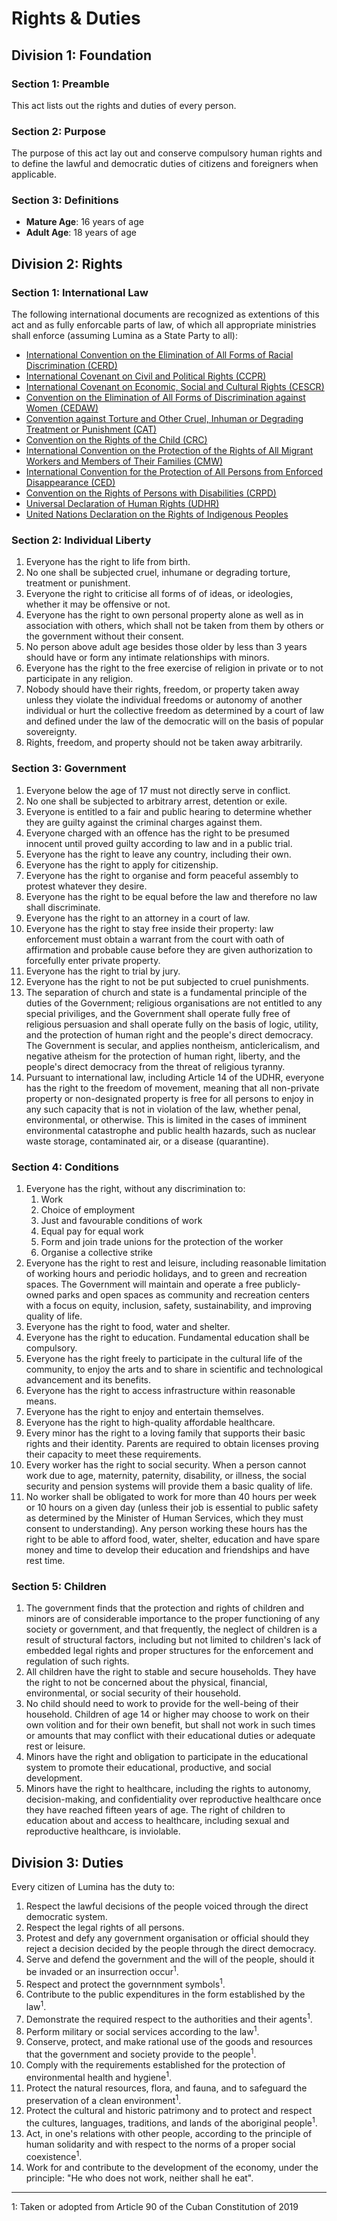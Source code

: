 # Rights & Duties

## Division 1: Foundation
### Section 1: Preamble
This act lists out the rights and duties of every person.

### Section 2: Purpose
The purpose of this act lay out and conserve compulsory human rights and to define the lawful and democratic duties of citizens and foreigners when applicable.

### Section 3: Definitions
- **Mature Age**: 16 years of age
- **Adult Age**: 18 years of age

## Division 2: Rights
### Section 1: International Law
The following international documents are recognized as extentions of this act and as fully enforcable parts of law, of which all appropriate ministries shall enforce (assuming Lumina as a State Party to all):
- [International Convention on the Elimination of All Forms of Racial Discrimination (CERD)](https://www.ohchr.org/sites/default/files/cerd.pdf)
- [International Covenant on Civil and Political Rights (CCPR)](https://en.wikisource.org/wiki/International_Covenant_on_Civil_and_Political_Rights)
- [International Covenant on Economic, Social and Cultural Rights (CESCR)](https://en.wikisource.org/wiki/International_Covenant_on_Economic,_Social_and_Cultural_Rights)
- [Convention on the Elimination of All Forms of Discrimination against Women (CEDAW)](https://en.wikisource.org/wiki/Convention_on_the_Elimination_of_All_Forms_of_Discrimination_Against_Women)
- [Convention against Torture and Other Cruel, Inhuman or Degrading Treatment or Punishment (CAT)](https://en.wikisource.org/wiki/United_Nations_Convention_against_Torture_and_Other_Cruel,_Inhuman_or_Degrading_Treatment_or_Punishment)
- [Convention on the Rights of the Child (CRC)](https://en.wikisource.org/wiki/United_Nations_Convention_on_the_Rights_of_the_Child)
- [International Convention on the Protection of the Rights of All Migrant Workers and Members of Their Families (CMW)](https://www.ohchr.org/sites/default/files/cmw.pdf)
- [International Convention for the Protection of All Persons from Enforced Disappearance (CED)](https://www.ohchr.org/sites/default/files/disappearance-convention.pdf)
- [Convention on the Rights of Persons with Disabilities (CRPD)](https://www.ohchr.org/sites/default/files/Ch_IV_15.pdf)
- [Universal Declaration of Human Rights (UDHR)](https://www.un.org/sites/un2.un.org/files/2021/03/udhr.pdf)
- [United Nations Declaration on the Rights of Indigenous Peoples](https://documents-dds-ny.un.org/doc/UNDOC/GEN/N06/512/07/PDF/N0651207.pdf)

### Section 2: Individual Liberty
1. Everyone has the right to life from birth.
2. No one shall be subjected cruel, inhumane or degrading torture, treatment or punishment.
3. Everyone the right to criticise all forms of of ideas, or ideologies, whether it may be offensive or not.
4. Everyone has the right to own personal property alone as well as in association with others, which shall not be taken from them by others or the government without their consent.
5. No person above adult age besides those older by less than 3 years should have or form any intimate relationships with minors.
6. Everyone has the right to the free exercise of religion in private or to not participate in any religion.
7. Nobody should have their rights, freedom, or property taken away unless they violate the individual freedoms or autonomy of another individual or hurt the collective freedom as determined by a court of law and defined under the law of the democratic will on the basis of popular sovereignty.
8. Rights, freedom, and property should not be taken away arbitrarily.

### Section 3: Government
1. Everyone below the age of 17 must not directly serve in conflict.
2. No one shall be subjected to arbitrary arrest, detention or exile.
3. Everyone is entitled to a fair and public hearing to determine whether they are guilty against the criminal charges against them.
4. Everyone charged with an offence has the right to be presumed innocent until proved guilty according to law and in a public trial.
5. Everyone has the right to leave any country, including their own.
6. Everyone has the right to apply for citizenship.
7. Everyone has the right to organise and form peaceful assembly to protest whatever they desire.
8. Everyone has the right to be equal before the law and therefore no law shall discriminate.
9. Everyone has the right to an attorney in a court of law.
10. Everyone has the right to stay free inside their property: law enforcement must obtain a warrant from the court with oath of affirmation and probable cause before they are given authorization to forcefully enter private property.
11. Everyone has the right to trial by jury.
12. Everyone has the right to not be put subjected to cruel punishments.
13. The separation of church and state is a fundamental principle of the duties of the Government; religious organisations are not entitled to any special priviliges, and the Government shall operate fully free of religious persuasion and shall operate fully on the basis of logic, utility, and the protection of human right and the people's direct democracy. The Government is secular, and applies nontheism, anticlericalism, and negative atheism for the protection of human right, liberty, and the people's direct democracy from the threat of religious tyranny.
14. Pursuant to international law, including Article 14 of the UDHR, everyone has the right to the freedom of movement, meaning that all non-private property or non-designated property is free for all persons to enjoy in any such capacity that is not in violation of the law, whether penal, environmental, or otherwise. This is limited in the cases of imminent environmental catastrophe and public health hazards, such as nuclear waste storage, contaminated air, or a disease (quarantine).

### Section 4: Conditions
1. Everyone has the right, without any discrimination to:
    1. Work
    2. Choice of employment
    3. Just and favourable conditions of work
    4. Equal pay for equal work
    5. Form and join trade unions for the protection of the worker
    6. Organise a collective strike
2. Everyone has the right to rest and leisure, including reasonable limitation of working hours and periodic holidays, and to green and recreation spaces. The Government will maintain and operate a free publicly-owned parks and open spaces as community and recreation centers with a focus on equity, inclusion, safety, sustainability, and improving quality of life.
3. Everyone has the right to food, water and shelter.
4. Everyone has the right to education. Fundamental education shall be compulsory.
5. Everyone has the right freely to participate in the cultural life of the community, to enjoy the arts and to share in scientific and technological advancement and its benefits.
6. Everyone has the right to access infrastructure within reasonable means.
7. Everyone has the right to enjoy and entertain themselves.
8. Everyone has the right to high-quality affordable healthcare.
9. Every minor has the right to a loving family that supports their basic rights and their identity. Parents are required to obtain licenses proving their capacity to meet these requirements.
10. Every worker has the right to social security. When a person cannot work due to age, maternity, paternity, disability, or illness, the social security and pension systems will provide them a basic quality of life.
11. No worker shall be obligated to work for more than 40 hours per week or 10 hours on a given day (unless their job is essential to public safety as determined by the Minister of Human Services, which they must consent to understanding). Any person working these hours has the right to be able to afford food, water, shelter, education and have spare money and time to develop their education and friendships and have rest time.

### Section 5: Children
1. The government finds that the protection and rights of children and minors are of considerable importance to the proper functioning of any society or government, and that frequently, the neglect of children is a result of structural factors, including but not limited to children's lack of embedded legal rights and proper structures for the enforcement and regulation of such rights.
2. All children have the right to stable and secure households. They have the right to not be concerned about the physical, financial, environmental, or social security of their household.
3. No child should need to work to provide for the well-being of their household. Children of age 14 or higher may choose to work on their own volition and for their own benefit, but shall not work in such times or amounts that may conflict with their educational duties or adequate rest or leisure.
4. Minors have the right and obligation to participate in the educational system to promote their educational, productive, and social development.
5. Minors have the right to healthcare, including the rights to autonomy, decision-making, and confidentiality over reproductive healthcare once they have reached fifteen years of age. The right of children to education about and access to healthcare, including sexual and reproductive healthcare, is inviolable.

## Division 3: Duties
Every citizen of Lumina has the duty to:
1. Respect the lawful decisions of the people voiced through the direct democratic system.
3. Respect the legal rights of all persons.
4. Protest and defy any government organisation or official should they reject a decision decided by the people through the direct democracy.
5. Serve and defend the government and the will of the people, should it be invaded or an insurrection occur<sup>1</sup>.
6. Respect and protect the governnment symbols<sup>1</sup>.
7. Contribute to the public expenditures in the form established by the law<sup>1</sup>.
8. Demonstrate the required respect to the authorities and their agents<sup>1</sup>.
9. Perform military or social services according to the law<sup>1</sup>.
10. Conserve, protect, and make rational use of the goods and resources that the government and society provide to the people<sup>1</sup>.
11. Comply with the requirements established for the protection of environmental health and hygiene<sup>1</sup>.
12. Protect the natural resources, flora, and fauna, and to safeguard the preservation of a clean environment<sup>1</sup>.
13. Protect the cultural and historic patrimony and to protect and respect the cultures, languages, traditions, and lands of the aboriginal people<sup>1</sup>.
14. Act, in one's relations with other people, according to the principle of human solidarity and with respect to the norms of a proper social coexistence<sup>1</sup>.
15. Work for and contribute to the development of the economy, under the principle: "He who does not work, neither shall he eat".

<hr>

1: Taken or adopted from Article 90 of the Cuban Constitution of 2019
